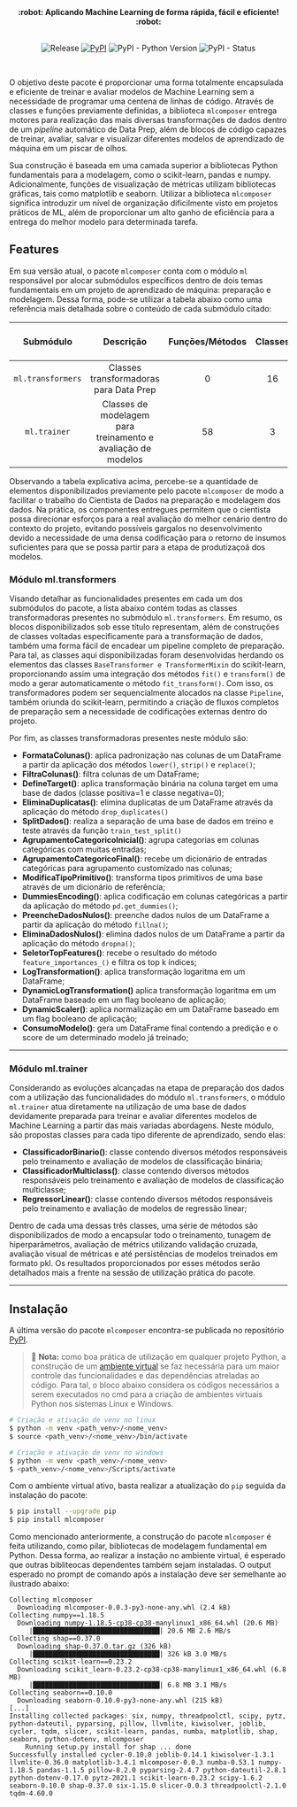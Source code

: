 <div align="center">
  <strong>:robot: Aplicando Machine Learning de forma rápida, fácil e eficiente! :robot:</strong>
</div>
<br/>

<div align="center">  
  
  ![Release](https://img.shields.io/badge/release-ok-brightgreen)
  [![PyPI](https://img.shields.io/pypi/v/mlcomposer?color=blueviolet)](https://pypi.org/project/mlcomposer/)
  ![PyPI - Python Version](https://img.shields.io/pypi/pyversions/mlcomposer?color=green)
  ![PyPI - Status](https://img.shields.io/pypi/status/mlcomposer)

</div>
<br/>

O objetivo deste pacote é proporcionar uma forma totalmente encapsulada e eficiente de treinar e avaliar modelos de Machine Learning sem a necessidade de programar uma centena de linhas de código. Através de classes e funções previamente definidas, a biblioteca `mlcomposer` entrega motores para realização das mais diversas transformações de dados dentro de um *pipeline* automático de Data Prep, além de blocos de código capazes de treinar, avaliar, salvar e visualizar diferentes modelos de aprendizado de máquina em um piscar de olhos.

Sua construção é baseada em uma camada superior a bibliotecas Python fundamentais para a modelagem, como o scikit-learn, pandas e numpy. Adicionalmente, funções de visualização de métricas utilizam bibliotecas gráficas, tais como matplotlib e seaborn. Utilizar a biblioteca `mlcomposer` significa introduzir um nível de organização dificilmente visto em projetos práticos de ML, além de proporcionar um alto ganho de eficiência para a entrega do melhor modelo para determinada tarefa.

## Features

Em sua versão atual, o pacote `mlcomposer` conta com o módulo `ml` responsável por alocar submódulos específicos dentro de dois temas fundamentais em um projeto de aprendizado de máquina: preparação e modelagem. Dessa forma, pode-se utilizar a tabela abaixo como uma referência mais detalhada sobre o conteúdo de cada submódulo citado:

| Submódulo         | Descrição                                                    | Funções/Métodos   | Classes         | Componentes Totais  |Linhas de Código |
| :---------------: | :---------------:                                            | :---------------: | :-------------: | :-----------------: | :-------------: |
| `ml.transformers` | Classes transformadoras para Data Prep                       |         0         |        16       |        16           |     ~670        |
| `ml.trainer`      | Classes de modelagem para treinamento e avaliação de modelos |        58         |        3        |        61           |    ~3600        |

Observando a tabela explicativa acima, percebe-se a quantidade de elementos disponibilizados previamente pelo pacote `mlcomposer` de modo a facilitar o trabalho do Cientista de Dados na preparação e modelagem dos dados. Na prática, os componentes entregues permitem que o cientista possa direcionar esforços para a real avaliação do melhor cenário dentro do contexto do projeto, evitando possíveis gargalos no desenvolvimento devido a necessidade de uma densa codificação para o retorno de insumos suficientes para que se possa partir para a etapa de produtizaçoã dos modelos.

### Módulo ml.transformers

Visando detalhar as funcionalidades presentes em cada um dos submódulos do pacote, a lista abaixo contém todas as classes transformadoras presentes no submódulo `ml.transformers`. Em resumo, os blocos disponibilizados sob esse título representam, além de construções de classes voltadas especificamente para a transformação de dados, também uma forma fácil de encadear um pipeline completo de preparação. Para tal, as classes aqui disponibilizadas foram desenvolvidas herdando os elementos das classes `BaseTransformer e TransformerMixin` do scikit-learn, proporcionando assim uma integração dos métodos `fit()` e `transform()` de modo a gerar automaticamente o método `fit_transform()`. Com isso, os transformadores podem ser sequencialmente alocados na classe `Pipeline`, também oriunda do scikit-learn, permitindo a criação de fluxos completos de preparação sem a necessidade de codificações externas dentro do projeto.

Por fim, as classes transformadoras presentes neste módulo são:
* **FormataColunas()**: aplica padronização nas colunas de um DataFrame a partir da aplicação dos métodos `lower()`, `strip()` e `replace()`;
* **FiltraColunas()**: filtra colunas de um DataFrame;
* **DefineTarget()**: aplica transformação binária na coluna target em uma base de dados (classe positiva=1 e classe negativa=0);
* **EliminaDuplicatas()**: elimina duplicatas de um DataFrame através da aplicação do método `drop_duplicates()`
* **SplitDados()**: realiza a separação de uma base de dados em treino e teste através da função `train_test_split()`
* **AgrupamentoCategoricoInicial()**: agrupa categorias em colunas categóricas com muitas entradas;
* **AgrupamentoCategoricoFinal()**: recebe um dicionário de entradas categóricas para agrupamento customizado nas colunas;
* **ModificaTipoPrimitivo()**: transforma tipos primitivos de uma base através de um dicionário de referência;
* **DummiesEncoding()**: aplica codificação em colunas categóricas a partir da aplicação do método `pd.get_dummies()`;
* **PreencheDadosNulos()**: preenche dados nulos de um DataFrame a partir da aplicação do método `fillna()`;
* **EliminaDadosNulos()**: elimina dados nulos de um DataFrame a partir da aplicação do método `dropna()`;
* **SeletorTopFeatures()**: recebe o resultado do método `feature_importances_()` e filtra os top k índices;
* **LogTransformation()**: aplica transformação logaritma em um DataFrame;
* **DynamicLogTransformation()** aplica transformação logaritma em um DataFrame baseado em um flag booleano de aplicação;
* **DynamicScaler()**: aplica normalização em um DataFrame baseado em um flag booleano de aplicação;
* **ConsumoModelo()**: gera um DataFrame final contendo a predição e o score de um determinado modelo já treinado;

___

### Módulo ml.trainer

Considerando as evoluções alcançadas na etapa de preparação dos dados com a utilização das funcionalidades do módulo `ml.transformers`, o módulo `ml.trainer` atua diretamente na utilização de uma base de dados devidamente preparada para treinar e avaliar diferentes modelos de Machine Learning a partir das mais variadas abordagens. Neste módulo, são propostas classes para cada tipo diferente de aprendizado, sendo elas:

* **ClassificadorBinario()**: classe contendo diversos métodos responsáveis pelo treinamento e avaliação de modelos de classificação binária;
* **ClassificadorMulticlass()**: classe contendo diversos métodos responsáveis pelo treinamento e avaliação de modelos de classificação multiclasse;
* **RegressorLinear()**: classe contendo diversos métodos responsáveis pelo treinamento e avaliação de modelos de regressão linear;

Dentro de cada uma dessas três classes, uma série de métodos são disponibilizados de modo a encapsular todo o treinamento, tunagem de hiperparâmetros, avaliação de métrics utilizando validação cruzada, avaliação visual de métricas e até persistências de modelos treinados em formato pkl. Os resultados proporcionados por esses métodos serão detalhados mais a frente na sessão de utilização prática do pacote.

___

## Instalação

A última versão do pacote `mlcomposer` encontra-se publicada no repositório <a href="https://pypi.org/project/mlcomposer/">PyPI</a>.

> :pushpin: **Nota:** como boa prática de utilização em qualquer projeto Python, a construção de um <a href="https://realpython.com/python-virtual-environments-a-primer/">ambiente virtual</a> se faz necessária para um maior controle das funcionalidades e das dependências atreladas ao código. Para tal, o bloco abaixo considera os códigos necessários a serem executados no cmd para a criação de ambientes virtuais Python nos sistemas Linux e Windows.
> 

```bash
# Criação e ativação de venv no linux
$ python -m venv <path_venv>/<nome_venv>
$ source <path_venv>/<nome_venv>/bin/activate

# Criação e ativação de venv no windows
$ python -m venv <path_venv>/<nome_venv>
$ <path_venv>/<nome_venv>/Scripts/activate
```

Com o ambiente virtual ativo, basta realizar a atualização do `pip` seguida da instalação do pacote:

```bash
$ pip install --upgrade pip
$ pip install mlcomposer
```

Como mencionado anteriormente, a construção do pacote `mlcomposer` é feita utilizando, como pilar, bibliotecas de modelagem fundamental em Python. Dessa forma, ao realizar a instação no ambiente virtual, é esperado que outras bibliteocas dependentes também sejam instaladas. O output esperado no prompt de comando após a instalação deve ser semelhante ao ilustrado abaixo:

```
Collecting mlcomposer
  Downloading mlcomposer-0.0.3-py3-none-any.whl (2.4 kB)
Collecting numpy==1.18.5
  Downloading numpy-1.18.5-cp38-cp38-manylinux1_x86_64.whl (20.6 MB)
     |████████████████████████████████| 20.6 MB 2.6 MB/s 
Collecting shap==0.37.0
  Downloading shap-0.37.0.tar.gz (326 kB)
     |████████████████████████████████| 326 kB 3.0 MB/s 
Collecting scikit-learn==0.23.2
  Downloading scikit_learn-0.23.2-cp38-cp38-manylinux1_x86_64.whl (6.8 MB)
     |████████████████████████████████| 6.8 MB 3.1 MB/s 
Collecting seaborn==0.10.0
  Downloading seaborn-0.10.0-py3-none-any.whl (215 kB)
[...]
Installing collected packages: six, numpy, threadpoolctl, scipy, pytz, python-dateutil, pyparsing, pillow, llvmlite, kiwisolver, joblib, cycler, tqdm, slicer, scikit-learn, pandas, numba, matplotlib, shap, seaborn, python-dotenv, mlcomposer
    Running setup.py install for shap ... done
Successfully installed cycler-0.10.0 joblib-0.14.1 kiwisolver-1.3.1 llvmlite-0.36.0 matplotlib-3.4.1 mlcomposer-0.0.3 numba-0.53.1 numpy-1.18.5 pandas-1.1.5 pillow-8.2.0 pyparsing-2.4.7 python-dateutil-2.8.1 python-dotenv-0.17.0 pytz-2021.1 scikit-learn-0.23.2 scipy-1.6.2 seaborn-0.10.0 shap-0.37.0 six-1.15.0 slicer-0.0.3 threadpoolctl-2.1.0 tqdm-4.60.0
```
